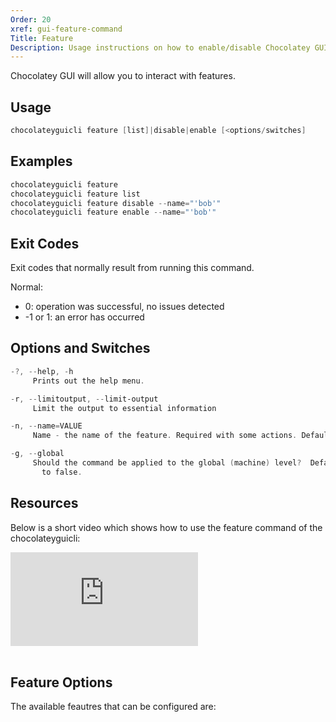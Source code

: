 ```yaml
---
Order: 20
xref: gui-feature-command
Title: Feature
Description: Usage instructions on how to enable/disable Chocolatey GUI features
---
```


Chocolatey GUI will allow you to interact with features.

## Usage

```powershell
chocolateyguicli feature [list]|disable|enable [<options/switches]
```

## Examples

```powershell
chocolateyguicli feature
chocolateyguicli feature list
chocolateyguicli feature disable --name="'bob'"
chocolateyguicli feature enable --name="'bob'"
```

## Exit Codes

Exit codes that normally result from running this command.

Normal:

- 0: operation was successful, no issues detected
- -1 or 1: an error has occurred

## Options and Switches

```powershell
-?, --help, -h
     Prints out the help menu.

-r, --limitoutput, --limit-output
     Limit the output to essential information

-n, --name=VALUE
     Name - the name of the feature. Required with some actions. Defaults to empty.

-g, --global
     Should the command be applied to the global (machine) level?  Defaults
       to false.
```

## Resources

Below is a short video which shows how to use the feature command of the chocolateyguicli:

<p>
<div class="ratio ratio-16x9">
    <iframe src="https://www.youtube.com/embed/Zsyr51jr4QY?list=PL84yg23i9GBjAMY0OfHfn-MH4rviaccuc" frameborder="0" allow="autoplay; encrypted-media" allowfullscreen>
    </iframe>
</div>
<br>
</p>

## Feature Options

The available feautres that can be configured are:

<?! Include "../../../shared/available-features.txt" /?>
